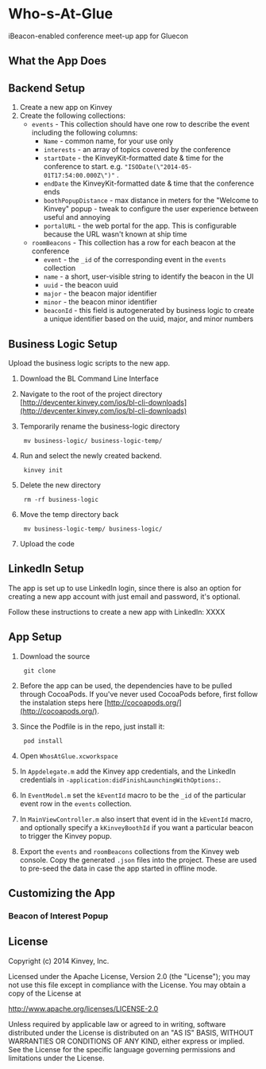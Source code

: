 Who-s-At-Glue
=============

iBeacon-enabled conference meet-up app for Gluecon

## What the App Does


## Backend Setup 

1. Create a new app on Kinvey
2. Create the following collections:
    * `events` - This collection should have one row to describe the event including the following columns:
         * `Name` - common name, for your use only
         * `interests` - an array of topics covered by the conference
         * `startDate` - the KinveyKit-formatted date & time for the conference to start. e.g. `"ISODate(\"2014-05-01T17:54:00.000Z\")"` .
         * `endDate` the KinveyKit-formatted date & time that the conference ends
         * `boothPopupDistance` - max distance in meters for the "Welcome to Kinvey" popup - tweak to configure the user experience between useful and annoying
         * `portalURL` - the web portal for the app. This is configurable because the URL wasn't known at ship time
    * `roomBeacons` - This collection has a row for each beacon at the conference
         * `event` - the `_id` of the corresponding event in the `events` collection
         * `name` - a short, user-visible string to identify the beacon in the UI
         * `uuid` - the beacon uuid 
         * `major` - the beacon major identifier
         * `minor` - the beacon minor identifier
         * `beaconId` - this field is autogenerated by business logic to create a unique identifier based on the uuid, major, and minor numbers
         
## Business Logic Setup
Upload the business logic scripts to the new app.

1. Download the BL Command Line Interface
2. Navigate to the root of the project directory [http://devcenter.kinvey.com/ios/bl-cli-downloads](http://devcenter.kinvey.com/ios/bl-cli-downloads)
3. Temporarily rename the business-logic directory

        mv business-logic/ business-logic-temp/
 
3. Run and select the newly created backend.

        kinvey init
        
4. Delete the new directory

        rm -rf business-logic
        
5. Move the temp directory back

        mv business-logic-temp/ business-logic/
     
7. Upload the code

## LinkedIn Setup
The app is set up to use LinkedIn login, since there is also an option for creating a new app account with just email and password, it's optional.

Follow these instructions to create a new app with LinkedIn: XXXX

## App Setup

1. Download the source 

        git clone
     
2. Before the app can be used, the dependencies have to be pulled through CocoaPods. If you've never used CocoaPods before, first follow the instalation steps here [http://cocoapods.org/](http://cocoapods.org/). 

3. Since the Podfile is in the repo, just install it:

        pod install
    

4. Open `WhosAtGlue.xcworkspace`
5. In `Appdelegate.m` add the Kinvey app credentials, and the LinkedIn credentials in `-application:didFinishLaunchingWithOptions:`.
6. In `EventModel.m` set the `kEventId` macro to be the `_id` of the particular event row in the `events` collection. 
7. In `MainViewController.m`  also insert that event id in the `kEventId` macro, and optionally specify a `kKinveyBoothId` if you want a particular beacon to trigger the Kinvey popup. 

8. Export the `events` and `roomBeacons` collections from the Kinvey web console. Copy the generated `.json` files into the project. These are used to pre-seed the data in case the app started in offline mode.

## Customizing the App

### Beacon of Interest Popup

## License

Copyright (c) 2014 Kinvey, Inc.

Licensed under the Apache License, Version 2.0 (the "License");
you may not use this file except in compliance with the License.
You may obtain a copy of the License at

http://www.apache.org/licenses/LICENSE-2.0

Unless required by applicable law or agreed to in writing, software
distributed under the License is distributed on an "AS IS" BASIS,
WITHOUT WARRANTIES OR CONDITIONS OF ANY KIND, either express or implied.
See the License for the specific language governing permissions and
limitations under the License.





